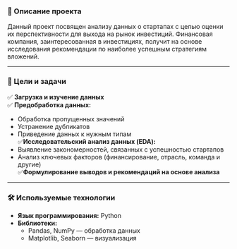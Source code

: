 ### 📌 Описание проекта  

Данный проект посвящен анализу данных о стартапах с целью оценки их перспективности для выхода на рынок инвестиций. Финансовая компания, заинтересованная в инвестициях, получит на основе исследования рекомендации по наиболее успешным стратегиям вложений.  

---

### 🎯 Цели и задачи  

✅ **Загрузка и изучение данных**  
✅ **Предобработка данных:**  
   - Обработка пропущенных значений  
   - Устранение дубликатов  
   - Приведение данных к нужным типам  
✅**Исследовательский анализ данных (EDA):**  
   - Выявление закономерностей, связанных с успешностью стартапов  
   - Анализ ключевых факторов (финансирование, отрасль, команда и другие)  
✅**Формулирование выводов и рекомендаций на основе анализа**  

---

### 🛠 Используемые технологии  

- **Язык программирования:** Python  
- **Библиотеки:**  
  - Pandas, NumPy — обработка данных  
  - Matplotlib, Seaborn — визуализация  


